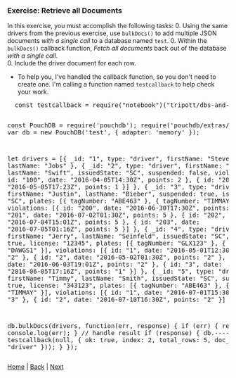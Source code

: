 ### Exercise: Retrieve all Documents

In this exercise, you must accomplish the following tasks:
0. Using the same drivers from the previous exercise, use `bulkDocs()` to add multiple JSON documents _with a single call_ to a database named `test`.
0. Within the `bulkDocs()` callback function, _Fetch all documents_ back out of the database _with a single call_.  
0. Include the driver document for each row.

-  To help you, I've handled the callback function, so you don't need to create one.  I'm calling a function named `testcallback` to help check your work.

  <div class="tonic">
  <pre>
  const testcallback = require("notebook")("tripott/dbs-and-docs-test-alldocs/1.0.5");

const PouchDB = require('pouchdb');
require('pouchdb/extras/memory');
var db = new PouchDB('test', {
    adapter: 'memory'
});

let drivers = [{
        _id: "1",
        type: "driver",
        firstName: "Steve",
        lastName: "Jobs"
    }, {
        _id: "2",
        type: "driver",
        firstName: "Taylor",
        lastName: "Swift",
        issuedState: "SC",
        suspended: false,
        violations: [{
            id: "100",
            date: "2016-04-05T14:30Z",
            points: 2
        }, {
            id: "200",
            date: "2016-05-05T17:23Z",
            points: 1
        }]
    }, {
        _id: "3",
        type: "driver",
        firstName: "Justin",
        lastName: "Bieber",
        suspended: true,
        issuedState: "SC",
        plates: [{
            tagNumber: "ABE463"
        }, {
            tagNumber: "TIMMAY"
        }],
        violations: [{
            id: "200",
            date: "2016-06-30T17:30Z",
            points: 2
        }, {
            id: "201",
            date: "2016-07-02T01:30Z",
            points: 5
        }, {
            id: "202",
            date: "2016-07-04T15:01Z",
            points: 5
        }, {
            id: "203",
            date: "2016-07-05T01:16Z",
            points: 5
        }]
    }, {
        _id: "4",
        type: "driver",
        firstName: "Jerry",
        lastName: "Seinfeld",
        issuedState: "SC",
        suspended: true,
        license: "12345",
        plates: [{
            tagNumber: "GLX123"
        }, {
            tagNumber: "DAWGS1"
        }],
        violations: [{
            id: "1",
            date: "2016-05-01T12:30Z",
            points: "2"
        }, {
            id: "2",
            date: "2016-05-02T01:30Z",
            points: "2"
        }, {
            id: "4",
            date: "2016-06-03T19:01Z",
            points: "2"
        }, {
            id: "3",
            date: "2016-06-05T17:16Z",
            points: "1"
        }]
    }, {
        _id: "5",
        type: "driver",
        firstName: "Timmy",
        lastName: "Smith",
        issuedState: "SC",
        suspended: true,
        license: "343123",
        plates: [{
            tagNumber: "ABE463"
        }, {
            tagNumber: "TIMMAY"
        }],
        violations: [{
            id: "1",
            date: "2016-07-01T15:30Z",
            points: "3"
        }, {
            id: "2",
            date: "2016-07-10T16:30Z",
            points: "2"
        }]
    }
];

db.bulkDocs(drivers, function(err, response) {
    if (err) {
        return console.log(err);
    }
    // handle result
    if (response) {
        db.----({ --- }, testcallback(null, { ok: true, index: 2, total_rows: 5, doc_type: "driver"  }));
    }
});
  </pre>

  </div>


[Home](/)  |  [Back](/dbs-and-docs/2)  |  [Next](/dbs-and-docs/4)   
